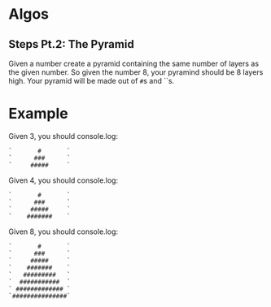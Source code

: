 # Algos

## Steps Pt.2: The Pyramid

Given a number create a pyramid containing the same number of layers as the given number. So given the number 8, your pyramind should be 8 layers high. Your pyramid will be made out of `#`s and \`\`s.

# Example
Given 3, you should console.log:

```
`       #       `
`      ###      `
`     #####     ` 
```

Given 4, you should console.log:

```
`       #       `
`      ###      `
`     #####     `
`    #######    ` 
```

Given 8, you should console.log:

```
`       #       `
`      ###      `
`     #####     `
`    #######    `  
`   #########   `
`  ###########  `
` ############# `
`###############`
```
